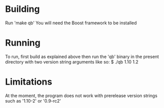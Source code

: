 # Building

Run 'make qb'
You will need the Boost framework to be installed

# Running

To run, first build as explained above then run the 'qb' binary in the present directory with two version string arguments like so:
$ ./qb 1.10 1.2

# Limitations

At the moment, the program does not work with prerelease version strings such as '1.10-2' or '0.9-rc2'
